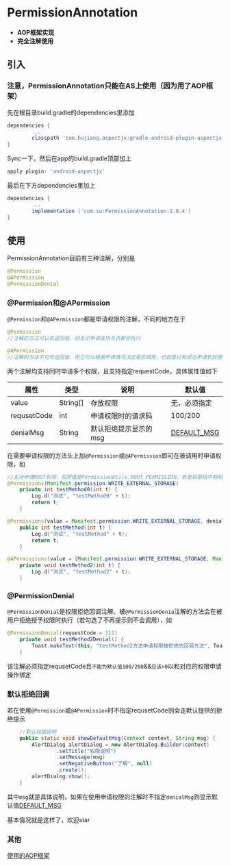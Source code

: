 # PermissionAnnotation

- **AOP框架实现**
- **完全注解使用**

## 引入
### 注意，PermissionAnnotation只能在AS上使用（因为用了AOP框架）
先在根目录build.gradle的dependencies里添加
```gradle
dependencies {
        ...
        classpath 'com.hujiang.aspectjx:gradle-android-plugin-aspectjx:2.0.4'
}
```
Sync一下，然后在app的build.gradle顶部加上
```gradle
apply plugin: 'android-aspectjx'
```
最后在下方dependencies里加上
```gradle
dependencies {
        ...
        implementation ('com.su:PermissionAnnotation:1.0.4')
}
```

## 使用

PermissionAnnotation目前有三种注解，分别是
```Java
@Permission
@APermission
@PermissionDenial
```
### @Permission和@APermission

`@Permission`和`@APermission`都是申请权限的注解，不同的地方在于
```Java
@Permission 
//注解的方法可以有返回值，但无论申请成功与否都会执行

@APermission 
//注解的方法不可有返回值，但它可以根据申请情况决定是否调用，也就是只有成功申请到权限才会成功调用
```
两个注解均支持同时申请多个权限，且支持指定requestCode。具体属性值如下

属性          | 类型      | 说明                 |默认值
------------- | ---------| -------------------- |---------------
value         | String[] | 存放权限             | 无，必须指定
 requsetCode  | int      | 申请权限时的请求码    |100/200
denialMsg     | String   | 默认拒绝提示显示的msg | [DEFAULT_MSG](https://github.com/Ryensu/PermissionAnnotationDemo/blob/master/permissionannotation/src/main/java/com/su/permissionannotation/Permission/PermissionUtils.java)

在需要申请权限的方法头上加`@Permission`或`@APermission`即可在被调用时申请权限，如
```Java
//支持申请ROOT权限，权限值是PermissionUtils.ROOT_PERMISSION。若是权限组中有ROOT则ROOT会被优先向系统申请
@Permissions(Manifest.permission.WRITE_EXTERNAL_STORAGE)
    private int testMethod0(int t) {
        Log.d("测试", "testMethod0" + t);
        return t;
    }

@Permissions(value = Manifest.permission.WRITE_EXTERNAL_STORAGE, denialMsg = "测试msg")
    public int testMethod(int t) {
        Log.d("测试", "testMethod" + t);
        return t;
    }

@APermissions(value = {Manifest.permission.WRITE_EXTERNAL_STORAGE, Manifest.permission.READ_PHONE_STATE}, requestCode = 111)
    private void testMethod2(int t) {
        Log.d("测试", "testMethod2" + t);
    }
```

### @PermissionDenial
`@PermissionDenial`是权限拒绝回调注解。被`@PermissionDenia`注解的方法会在被用户拒绝授予权限时执行（若勾选了不再提示则不会调用），如
```Java
@PermissionDenial(requestCode = 111)
    private void testMethod2Denial() {
        Toast.makeText(this, "testMethod2方法申请权限被拒绝的回调方法", Toast.LENGTH_SHORT).show();
    }
```
该注解必须指定requsetCode且`不能为默认值100/200`&&`应该>0`以和对应的权限申请操作绑定
### 默认拒绝回调
若在使用`@Permission`或`@APermission`时不指定requsetCode则会走默认提供的拒绝提示
```Java
    //默认权限说明
    public static void showDefaultMsg(Context context, String msg) {
        AlertDialog alertDialog = new AlertDialog.Builder(context)
                .setTitle("权限说明")
                .setMessage(msg)
                .setNegativeButton("了解", null)
                .create();
        alertDialog.show();
    }
```
其中`msg`就是具体说明，如果在使用申请权限的注解时不指定`denialMsg`则显示默认值[DEFAULT_MSG](https://github.com/Ryensu/PermissionAnnotationDemo/blob/master/permissionannotation/src/main/java/com/su/permissionannotation/Permission/PermissionUtils.java)

基本情况就是这样了，欢迎star

### 其他
[使用的AOP框架](https://github.com/HujiangTechnology/gradle_plugin_android_aspectjx)
